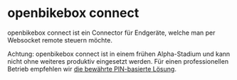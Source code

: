 # openbikebox connect

openbikebox connect ist ein Connector für Endgeräte, welche man per Websocket remote steuern möchte.

Achtung: openbikebox connect ist in einem frühen Alpha-Stadium und kann nicht ohne weiteres produktiv eingesetzt werden.
Für einen professionellen Betrieb empfehlen wir 
[die bewährte PIN-basierte Lösung](https://openbikebox.de/openbikebox-ist-opensource/).
